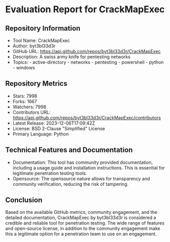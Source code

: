 # Evaluation Report for CrackMapExec

## Repository Information

* Tool Name: CrackMapExec
* Author: byt3bl33d3r
* GitHub URL: https://api.github.com/repos/byt3bl33d3r/CrackMapExec
* Description: A swiss army knife for pentesting networks
* Topics: 
      - active-directory
      - networks
      - pentesting
      - powershell
      - python
      - windows
  
## Repository Metrics

* Stars: 7998
* Forks: 1667
* Watchers: 7998
* Contributors URL: https://api.github.com/repos/byt3bl33d3r/CrackMapExec/contributors 
* Latest Release: 2023-12-06T17:09:42Z
* License: BSD 2-Clause "Simplified" License
* Primary Language: Python

## Technical Features and Documentation

* Documentation: This tool has community provided documentation, including a usage guide and installation instructions. This is essential for legitimate penetration testing tools.
* Opensource: The opensource nature allows for transparency and community verification, reducing the risk of tampering.

## Conclusion

Based on the available GitHub metrics, community engagement, and the detailed documentation, CrackMapExec by byt3bl33d3r is considered a credible and reliable tool for penetration testing. The wide range of features and open-source license, in addition to the community engagement make this a legitimate option for a penetration team to use on an engagement.